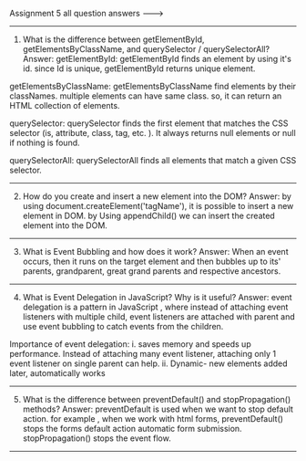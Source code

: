 Assignment 5 all question answers --->
_________________________________________________________________________________________________

1. What is the difference between getElementById, getElementsByClassName, and querySelector / querySelectorAll?
Answer: 
getElementById: getElementById finds an element by using it's id. since Id is unique, getElementById returns unique element.  

getElementsByClassName: getElementsByClassName find elements by their classNames.
multiple elements can have same class. so, it can return an HTML collection of elements. 

querySelector: querySelector finds the first element that matches the CSS selector (is, attribute, class, tag, etc. ). It always returns null elements or null if  nothing is found. 

querySelectorAll: querySelectorAll finds all elements that match a given CSS selector. 
_______________________________________________________________________________________________

2. How do you create and insert a new element into the DOM?
Answer:
by using document.createElement('tagName'), it is possible to insert a new element in DOM.
by Using appendChild() we can insert the created element into the DOM. 
_____________________________________________________________________________________________

3. What is Event Bubbling and how does it work?
Answer:
When an event occurs, then it runs on the target element and then bubbles up to its' parents, grandparent, great grand parents and respective ancestors. 
______________________________________________________________________________________________

4. What is Event Delegation in JavaScript? Why is it useful?
Answer:
event delegation is a pattern in JavaScript , where instead of attaching event listeners with multiple child, event listeners are attached with parent and use event bubbling to catch events from the children.

Importance of event delegation:
i. saves memory and speeds up performance. Instead of attaching many event listener, attaching only 1 event listener on single parent can help. 
ii. Dynamic- new elements added later, automatically works
__________________________________________________________________________________________________
5. What is the difference between preventDefault() and stopPropagation() methods?
Answer:
preventDefault is used when we want to stop default action. for example , when we work with html forms, preventDefault() stops the forms default action automatic form submission.
stopPropagation() stops the event flow. 

_______________________________________________________________________________________________